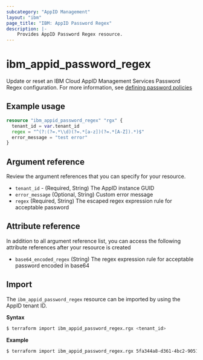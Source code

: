 ```yaml
---
subcategory: "AppID Management"
layout: "ibm"
page_title: "IBM: AppID Password Regex"
description: |-
    Provides AppID Password Regex resource.
---
```


# ibm_appid_password_regex

Update or reset an IBM Cloud AppID Management Services Password Regex configuration. For more information, see [defining password policies](https://cloud.ibm.com/docs/appid?topic=appid-cd-strength)

## Example usage

```terraform
resource "ibm_appid_password_regex" "rgx" {
  tenant_id = var.tenant_id
  regex = "^(?:(?=.*\\d)(?=.*[a-z])(?=.*[A-Z]).*)$"
  error_message = "test error"
}
```

## Argument reference
Review the argument references that you can specify for your resource.

- `tenant_id` - (Required, String) The AppID instance GUID
- `error_message` (Optional, String) Custom error message
- `regex` (Required, String) The escaped regex expression rule for acceptable password

## Attribute reference
In addition to all argument reference list, you can access the following attribute references after your resource is created

- `base64_encoded_regex` (String) The regex expression rule for acceptable password encoded in base64

## Import

The `ibm_appid_password_regex` resource can be imported by using the AppID tenant ID.

**Syntax**

```bash
$ terraform import ibm_appid_password_regex.rgx <tenant_id>
```
**Example**

```bash
$ terraform import ibm_appid_password_regex.rgx 5fa344a8-d361-4bc2-9051-58ca253f4b2b
```
